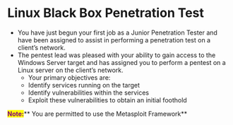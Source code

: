 # Linux Black Box Penetration Test

* You have just begun your first job as a Junior Penetration Tester and have been assigned to assist in performing a penetration test on a client’s network.
* The pentest lead was pleased with your ability to gain access to the Windows Server target and has assigned you to perform a pentest on a Linux server on the client’s network.
  * Your primary objectives are:
  * Identify services running on the target
  * Identify vulnerabilities within the services
  * Exploit these vulnerabilities to obtain an initial foothold&#x20;

<mark style="color:purple;">**Note:**</mark>** You are permitted to use the Metasploit Framework**
